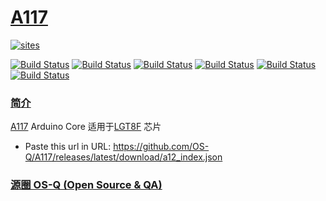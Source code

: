 # [A117](https://github.com/OS-Q/A117)

[![sites](http://182.61.61.133/link/resources/OSQ.png)](http://www.OS-Q.com)

[![Build Status](https://github.com/OS-Q/A117/workflows/CI/badge.svg)](https://github.com/OS-Q/A117/actions/workflows/CI.yml)
[![Build Status](https://github.com/OS-Q/A117/workflows/CD/badge.svg)](https://github.com/OS-Q/A117/actions/workflows/CD.yml)
[![Build Status](https://github.com/OS-Q/A117/workflows/nightly/badge.svg)](https://github.com/OS-Q/A117/actions/workflows/nightly.yml)
[![Build Status](https://circleci.com/gh/OS-Q/A117.svg?style=svg)](https://circleci.com/gh/OS-Q/A117)
[![Build Status](https://travis-ci.com/OS-Q/A117.svg?branch=master)](https://travis-ci.com/OS-Q/A117)
[![Build Status](https://cloud.drone.io/api/badges/OS-Q/A117/status.svg)](https://cloud.drone.io/OS-Q/A117)
### [简介](https://github.com/OS-Q/A117/wiki)

[A117](https://github.com/OS-Q/A117) Arduino Core 适用于[LGT8F](http://www.lgtic.com/lgt8fx8p/) 芯片

* Paste this url in URL: https://github.com/OS-Q/A117/releases/latest/download/a12_index.json

### [源圈 OS-Q (Open Source & QA) ](http://www.OS-Q.com)

